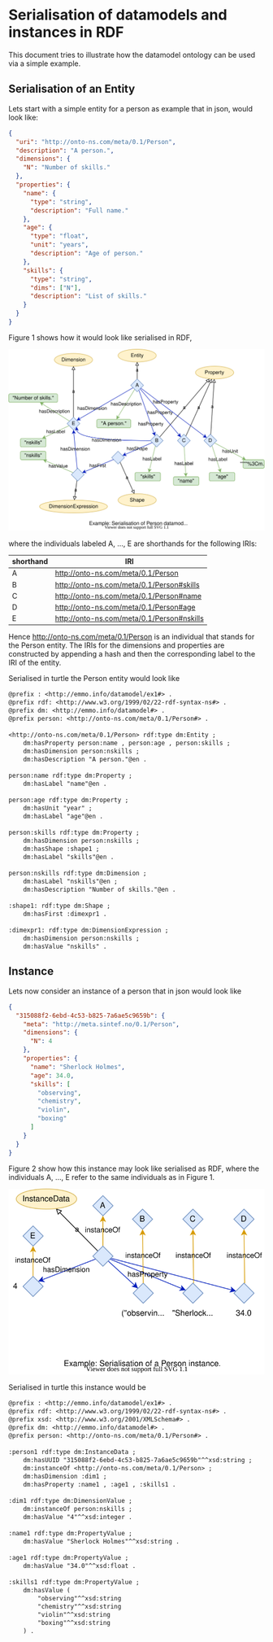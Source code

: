 Serialisation of datamodels and instances in RDF
================================================
This document tries to illustrate how the datamodel ontology can be used
via a simple example.


Serialisation of an Entity
--------------------------
Lets start with a simple entity for a person as example that in json,
would look like:

```json
{
  "uri": "http://onto-ns.com/meta/0.1/Person",
  "description": "A person.",
  "dimensions": {
    "N": "Number of skills."
  },
  "properties": {
    "name": {
      "type": "string",
      "description": "Full name."
    },
    "age": {
      "type": "float",
      "unit": "years",
      "description": "Age of person."
    },
    "skills": {
      "type": "string",
      "dims": ["N"],
      "description": "List of skills."
    }
  }
}
```

Figure 1 shows how it would look like serialised in RDF,

![fig1](figs/person-entity.svg)

where the individuals labeled A, ..., E are shorthands for the
following IRIs:

| shorthand | IRI |
| --------- | --- |
| A | <http://onto-ns.com/meta/0.1/Person> |
| B | <http://onto-ns.com/meta/0.1/Person#skills> |
| C | <http://onto-ns.com/meta/0.1/Person#name> |
| D | <http://onto-ns.com/meta/0.1/Person#age> |
| E | <http://onto-ns.com/meta/0.1/Person#nskills> |

Hence <http://onto-ns.com/meta/0.1/Person> is an individual that
stands for the Person entity. The IRIs for the dimensions and
properties are constructed by appending a hash and then the
corresponding label to the IRI of the entity.

Serialised in turtle the Person entity would look like

```turtle
@prefix : <http://emmo.info/datamodel/ex1#> .
@prefix rdf: <http://www.w3.org/1999/02/22-rdf-syntax-ns#> .
@prefix dm: <http://emmo.info/datamodel#> .
@prefix person: <http://onto-ns.com/meta/0.1/Person#> .

<http://onto-ns.com/meta/0.1/Person> rdf:type dm:Entity ;
    dm:hasProperty person:name , person:age , person:skills ;
    dm:hasDimension person:nskills ;
    dm:hasDescription "A person."@en .

person:name rdf:type dm:Property ;
    dm:hasLabel "name"@en .

person:age rdf:type dm:Property ;
    dm:hasUnit "year" ;
    dm:hasLabel "age"@en .

person:skills rdf:type dm:Property ;
    dm:hasDimension person:nskills ;
    dm:hasShape :shape1 ;
    dm:hasLabel "skills"@en .

person:nskills rdf:type dm:Dimension ;
    dm:hasLabel "nskills"@en ;
    dm:hasDescription "Number of skills."@en .

:shape1: rdf:type dm:Shape ;
    dm:hasFirst :dimexpr1 .

:dimexpr1: rdf:type dm:DimensionExpression ;
    dm:hasDimension person:nskills ;
    dm:hasValue "nskills" .
```


Instance
--------
Lets now consider an instance of a person that in json would look like

```json
{
  "315088f2-6ebd-4c53-b825-7a6ae5c9659b": {
    "meta": "http://meta.sintef.no/0.1/Person",
    "dimensions": {
      "N": 4
    },
    "properties": {
      "name": "Sherlock Holmes",
      "age": 34.0,
      "skills": [
        "observing",
        "chemistry",
        "violin",
        "boxing"
      ]
    }
  }
}
```

Figure 2 show how this instance may look like serialised as RDF, where
the individuals A, ..., E refer to the same individuals as in Figure 1.

![fig2](figs/person-instance.svg)

Serialised in turtle this instance would be

```turtle
@prefix : <http://emmo.info/datamodel/ex1#> .
@prefix rdf: <http://www.w3.org/1999/02/22-rdf-syntax-ns#> .
@prefix xsd: <http://www.w3.org/2001/XMLSchema#> .
@prefix dm: <http://emmo.info/datamodel#> .
@prefix person: <http://onto-ns.com/meta/0.1/Person#> .

:person1 rdf:type dm:InstanceData ;
    dm:hasUUID "315088f2-6ebd-4c53-b825-7a6ae5c9659b"^^xsd:string ;
    dm:instanceOf <http://onto-ns.com/meta/0.1/Person> ;
    dm:hasDimension :dim1 ;
    dm:hasProperty :name1 , :age1 , :skills1 .

:dim1 rdf:type dm:DimensionValue ;
    dm:instanceOf person:nskills ;
    dm:hasValue "4"^^xsd:integer .

:name1 rdf:type dm:PropertyValue ;
    dm:hasValue "Sherlock Holmes"^^xsd:string .

:age1 rdf:type dm:PropertyValue ;
    dm:hasValue "34.0"^^xsd:float .

:skills1 rdf:type dm:PropertyValue ;
    dm:hasValue (
        "observing"^^xsd:string
        "chemistry"^^xsd:string
        "violin"^^xsd:string
        "boxing"^^xsd:string
    ) .
```
